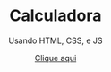 <h1 align="center">Calculadora</h1>
<p align="center">Usando HTML, CSS, e JS</p>
<p align="center"><a href="https://projects-gustavo.github.io/calculadora/">Clique aqui</a></p>

